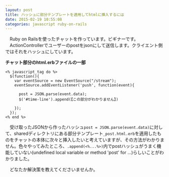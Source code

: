 ```yaml
---
layout: post
title: ハッシュに部分テンプレートを適用してhtmlに挿入するには
date: 2015-02-19 10:55:08
categories: javascript ruby-on-rails
---
```

<p>　Ruby on Railsを使ったチャットを作っています。ビギナーです。<br>
　ActionControllerでユーザーのpostをjsonにして送信します。クライエント側ではそれをハッシュにしています。</p>

<p><strong>チャット部分のhtml.erbファイルの一部</strong></p>

<pre><code>&lt;% javascript_tag do %&gt;
  $(function(){
    var eventSource = new EventSource("/stream");
    eventSource.addEventListener('push', function(event){

      post = JSON.parse(event.data);
      $('#time-line').append(【この部分がわかりません】)

    });
  });
&lt;% end %&gt;
</code></pre>

<p>　受け取ったJSONから作ったハッシュ<code>post = JSON.parse(event.data)</code>に対して、sharedディレクトリにある部分テンプレート<code>_post.html.erb</code>を適用したものをチャットの本体に次々と挿入したいと考えていますが、その方法がわかりません。色々やってみたところ、<code>.append(&lt;%...%&gt;)</code>内でpostハッシュがうまく機能していない(undefined local variable or method 'post' for ...)らしいことがわかりました。</p>

<p>　どなたか解決策を教えてくださいませんか。</p>
